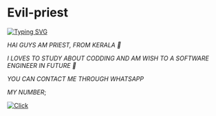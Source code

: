 # Evil-priest 
 
 
 
[![Typing SVG](https://readme-typing-svg.herokuapp.com?font=Bomber+Escort&color=F70000&size=20&lines=HAI+GUYS,+WELCOME+TO+MY+PROFILE)](https://bit.ly/3lC8I7t)
 
 
*HAI GUYS AM PRIEST, FROM KERALA 💖* 

*I LOVES TO STUDY ABOUT CODDING AND AM WISH TO A SOFTWARE ENGINEER IN FUTURE 💖*

*YOU CAN CONTACT ME THROUGH WHATSAPP* 

*MY NUMBER*;

<a href="http://wa.me/+919188434967"><img title="Click" src="https://img.shields.io/badge/Author-priest/Sophia?color=f7df1e&style=for-the-badge&logo=whatsapp"></a>
